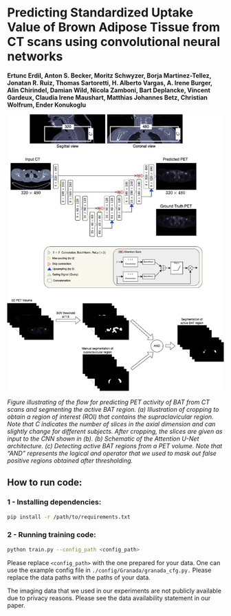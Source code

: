# **Predicting Standardized Uptake Value of Brown Adipose Tissue from CT scans using convolutional neural networks**

**Ertunc Erdil, Anton S. Becker, Moritz Schwyzer, Borja Martinez-Tellez, Jonatan R. Ruiz, Thomas Sartoretti, H. Alberto Vargas, A. Irene Burger, Alin Chirindel, Damian Wild, Nicola Zamboni, Bart Deplancke, Vincent Gardeux, Claudia Irene Maushart, Matthias Johannes Betz, Christian Wolfrum, Ender Konukoglu**

![Pipeline](figure.png)

*Figure illustrating of the flow for predicting PET activity of BAT from CT scans and segmenting the active BAT region. (a) Illustration of cropping to obtain a region of interest (ROI) that contains the supraclavicular region. Note that C indicates the number of slices in the axial dimension and can slightly change for different subjects. After cropping, the slices are given as input to the CNN shown in (b). (b) Schematic of the Attention U-Net architecture. (c) Detecting active BAT regions from a PET volume. Note that “AND” represents the logical and operator that we used to mask out false positive regions obtained after thresholding.*

## **How to run code:**

### **1 - Installing dependencies:**
```bash
pip install -r /path/to/requirements.txt
```

### **2 - Running training code:**
```bash
python train.py --config_path <config_path>
```

Please replace `<config_path>` with the one prepared for your data. One can use the example config file in `./config/Granada/granada_cfg.py.` Please replace the data paths with the paths of your data.

The imaging data that we used in our experiments are not publicly available due to privacy reasons. Please see the data availability statement in our paper.
